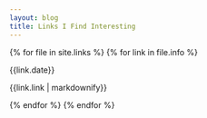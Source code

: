 ```yaml
---
layout: blog
title: Links I Find Interesting
---
```


{% for file in site.links %}
{% for link in file.info %}

<div class="linksblock">

<span>{{link.date}}</span>
    
{{link.link | markdownify}}

</div>
{% endfor %}
{% endfor %}


